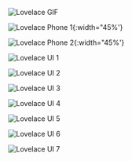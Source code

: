![Lovelace GIF](https://github.com/michaeldvinci/Home-AssistantConfig/blob/master/images/Lovelace.gif?raw=true)

![Lovelace Phone 1](https://github.com/michaeldvinci/Home-AssistantConfig/blob/master/images/Phone_01.png?raw=true){:width="45%'}

![Lovelace Phone 2](https://github.com/michaeldvinci/Home-AssistantConfig/blob/master/images/Phone_02.png?raw=true){:width="45%'}

![Lovelace UI 1](https://github.com/michaeldvinci/Home-AssistantConfig/blob/master/images/01_Lovelace.png?raw=true)

![Lovelace UI 2](https://github.com/michaeldvinci/Home-AssistantConfig/blob/master/images/02_Data.png?raw=true)

![Lovelace UI 3](https://github.com/michaeldvinci/Home-AssistantConfig/blob/master/images/03_RPi.png?raw=true)

![Lovelace UI 4](https://github.com/michaeldvinci/Home-AssistantConfig/blob/master/images/04_Home.png?raw=true)

![Lovelace UI 5](https://github.com/michaeldvinci/Home-AssistantConfig/blob/master/images/05_Bathroom.png?raw=true)

![Lovelace UI 6](https://github.com/michaeldvinci/Home-AssistantConfig/blob/master/images/06_Kitchen.png?raw=true)

![Lovelace UI 7](https://github.com/michaeldvinci/Home-AssistantConfig/blob/master/images/07_Bedroom.png?raw=true)

